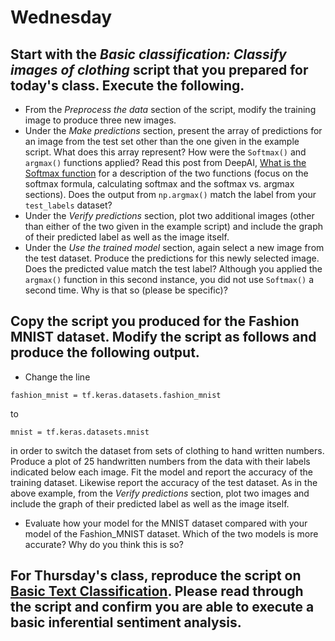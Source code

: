 # Wednesday

## Start with the *Basic classification: Classify images of clothing* script that you prepared for today's class.  Execute the following.

- From the *Preprocess the data* section of the script, modify the training image to produce three new images.
- Under the *Make predictions* section, present the array of predictions for an image from the test set other than the one given in the example script.  What does this array represent? How were the `Softmax()` and `argmax()` functions applied?  Read this post from DeepAI, [What is the Softmax function](https://deepai.org/machine-learning-glossary-and-terms/softmax-layer) for a description of the two functions (focus on the softmax formula, calculating softmax and the softmax vs. argmax sections).  Does the output from `np.argmax()` match the label from your `test_labels` dataset?
- Under the *Verify predictions* section, plot two additional images (other than either of the two given in the example script) and include the graph of their predicted label as well as the image itself.
- Under the *Use the trained model* section, again select a new image from the test dataset.  Produce the predictions for this newly selected image.  Does the predicted value match the test label?  Although you applied the `argmax()` function in this second instance, you did not use `Softmax()` a second time.  Why is that so (please be specific)?

## Copy the script you produced for the Fashion MNIST dataset.  Modify the script as follows and produce the following output.

- Change the line 

```
fashion_mnist = tf.keras.datasets.fashion_mnist
```

to 

```
mnist = tf.keras.datasets.mnist
```

in order to switch the dataset from sets of clothing to hand written numbers.  Produce a plot of 25 handwritten numbers from the data with their labels indicated below each image.  Fit the model and report the accuracy of the training dataset.  Likewise report the accuracy of the test dataset.  As in the above example, from the *Verify predictions* section, plot two  images and include the graph of their predicted label as well as the image itself.
- Evaluate how your model for the MNIST dataset compared with your model of the Fashion_MNIST dataset.  Which of the two models is more accurate?  Why do you think this is so?

## For Thursday's class, reproduce the script on [Basic Text Classification](https://www.tensorflow.org/tutorials/keras/text_classification).  Please read through the script and confirm you are able to execute a basic inferential sentiment analysis.







